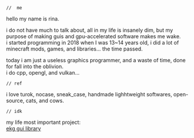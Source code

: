`//  me`

hello my name is rina.

i do not have much to talk about, all in my life is insanely dim, but my purpose of making guis and gpu-accelerated software makes me wake.  
i started programming in 2018 when I was 13~14 years old, i did a lot of minecraft mods, games, and libraries... the time passed.

today i am just a useless graphics programmer, and a waste of time, done for fall into the oblivion.  
i do cpp, opengl, and vulkan...

`// ref`

i love turok, nocase, sneak_case, handmade lighhtweight softwares, open-source, cats, and cows.

`// idk`

my life most important project:  
[ekg gui library](https://github.com/vokegpu/ekg-ui-library)
